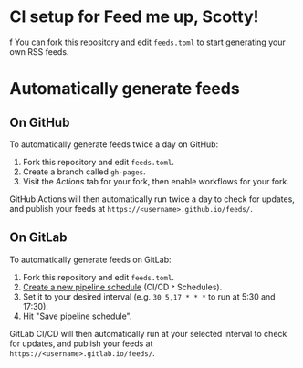 # CI setup for Feed me up, Scotty!
f 
You can fork this repository and edit `feeds.toml` to start generating your own
RSS feeds.

# Automatically generate feeds

## On GitHub

To automatically generate feeds twice a day on GitHub:

1. Fork this repository and edit `feeds.toml`.
2. Create a branch called `gh-pages`.
3. Visit the _Actions_ tab for your fork, then enable workflows for your fork.

GitHub Actions will then automatically run twice a day to check for updates,
and publish your feeds at `https://<username>.github.io/feeds/`.

## On GitLab

To automatically generate feeds on GitLab:

1. Fork this repository and edit `feeds.toml`.
2. [Create a new pipeline schedule](./-/pipeline_schedules/new) (CI/CD ˃
   Schedules).
3. Set it to your desired interval (e.g. `30 5,17 * * *` to run at 5:30 and
   17:30).
4. Hit "Save pipeline schedule".

GitLab CI/CD will then automatically run at your selected interval to check for
updates, and publish your feeds at `https://<username>.gitlab.io/feeds/`.
